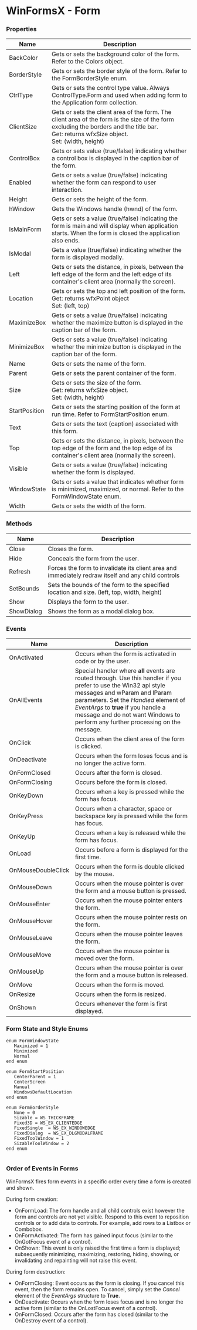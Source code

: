 # WinFormsX - Form

### Properties

| Name       | Description |
| ---------- | ----------- |
| BackColor     | Gets or sets the background color of the form. Refer to the Colors object. |
| BorderStyle   | Gets or sets the border style of the form. Refer to the FormBorderStyle enum. |
| CtrlType      | Gets or sets the control type value. Always ControlType.Form and used when adding form to the Application form collection. |
| ClientSize    | Gets or sets the client area of the form.  The client area of the form is the size of the form excluding the borders and the title bar.<br />Get: returns wfxSize object.<br />Set: (width, height) |
| ControlBox    | Gets or sets value (true/false) indicating whether a control box is displayed in the caption bar of the form. |
| Enabled       | Gets or sets a value (true/false) indicating whether the form can respond to user interaction. |
| Height        | Gets or sets the height of the form. |
| hWindow       | Gets the Windows handle (hwnd) of the form. |
| IsMainForm    | Gets or sets a value (true/false) indicating the form is main and will display when application starts. When the form is closed the application also ends. |
| IsModal       | Gets a value (true/false) indicating whether the form is displayed modally. |
| Left          | Gets or sets the distance, in pixels, between the left edge of the form and the left edge of its container's client area (normally the screen). |
| Location      | Gets or sets the top and left position of the form.<br />Get: returns wfxPoint object <br />Set: (left, top) |
| MaximizeBox   | Gets or sets a value (true/false) indicating whether the maximize button is displayed in the caption bar of the form. |
| MinimizeBox   | Gets or sets a value (true/false) indicating whether the minimize button is displayed in the caption bar of the form. |
| Name          | Gets or sets the name of the form. |
| Parent        | Gets or sets the parent container of the form. |
| Size          | Gets or sets the size of the form.<br />Get: returns wfxSize object.<br />Set: (width, height) |
| StartPosition | Gets or sets the starting position of the form at run time. Refer to FormStartPosition enum. |
| Text          | Gets or sets the text (caption) associated with this form. |
| Top           | Gets or sets the distance, in pixels, between the top edge of the form and the top edge of its container's client area (normally the screen). |
| Visible       | Gets or sets a value (true/false) indicating whether the form is displayed. |
| WindowState   | Gets or sets a value that indicates whether form is minimized, maximized, or normal. Refer to the FormWindowState enum. |
| Width         | Gets or sets the width of the form. |

### Methods

| Name       | Description                                                  |
| ---------- | ------------------------------------------------------------ |
| Close      | Closes the form.                                             |
| Hide       | Conceals the form from the user.                             |
| Refresh    | Forces the form to invalidate its client area and immediately redraw itself and any child controls |
| SetBounds  | Sets the bounds of the form to the specified location and size. (left, top, width, height) |
| Show       | Displays the form to the user.                               |
| ShowDialog | Shows the form as a modal dialog box.                        |

### Events

| Name | Description |
| ---- | ----------- |
| OnActivated     | Occurs when the form is activated in code or by the user. |
| OnAllEvents     | Special handler where **all** events are routed through. Use this handler if you prefer to use the Win32 api style messages and wParam and lParam parameters. Set the *Handled* element of *EventArgs* to **true** if you handle a message and do not want Windows to perform any further processing on the message. |
| OnClick     | Occurs when the client area of the form is clicked. |
| OnDeactivate     | Occurs when the form loses focus and is no longer the active form. |
| OnFormClosed     | Occurs after the form is closed. |
| OnFormClosing     | Occurs before the form is closed. |
| OnKeyDown | Occurs when a key is pressed while the form has focus. |
| OnKeyPress | Occurs when a character, space or backspace key is pressed while the form has focus. |
| OnKeyUp | Occurs when a key is released while the form has focus. |
| OnLoad     | Occurs before a form is displayed for the first time. |
| OnMouseDoubleClick     | Occurs when the form is double clicked by the mouse. |
| OnMouseDown     | Occurs when the mouse pointer is over the form and a mouse button is pressed. |
| OnMouseEnter   | Occurs when the mouse pointer enters the form. |
| OnMouseHover  | Occurs when the mouse pointer rests on the form. |
| OnMouseLeave  | Occurs when the mouse pointer leaves the form. |
| OnMouseMove     | Occurs when the mouse pointer is moved over the form. |
| OnMouseUp     | Occurs when the mouse pointer is over the form and a mouse button is released. |
| OnMove     | Occurs when the form is moved. |
| OnResize     | Occurs when the form is resized. |
| OnShown     | Occurs whenever the form is first displayed. |

### Form State and Style Enums
````
enum FormWindowState
   Maximized = 1
   Minimized
   Normal
end enum

enum FormStartPosition
   CenterParent = 1
   CenterScreen
   Manual
   WindowsDefaultLocation
end enum

enum FormBorderStyle
   None	= 0
   Sizable = WS_THICKFRAME	
   Fixed3D = WS_EX_CLIENTEDGE	
   FixedSingle	= WS_EX_WINDOWEDGE	
   FixedDialog	= WS_EX_DLGMODALFRAME
   FixedToolWindow = 1
   SizableToolWindow = 2
end enum


````
### Order of Events in Forms
WinFormsX fires form events in a specific order every time a form is created and shown. 

During form creation:
- OnFormLoad: The form handle and all child controls exist however the form and controls are not yet visible. Respond to this event to reposition controls or to add data to controls. For example, add rows to a Listbox or Combobox. 
- OnFormActivated: The form has gained input focus (similar to the OnGotFocus event of a control).
- OnShown: This event is only raised the first time a form is displayed; subsequently minimizing, maximizing, restoring, hiding, showing, or invalidating and repainting will not raise this event. 

During form destruction:
- OnFormClosing: Event occurs as the form is closing. If you cancel this event, then the form remains open. To cancel, simply set the *Cancel* element of the *EventArgs* structure to **True**.
- OnDeactivate: Occurs when the form loses focus and is no longer the active form (similar to the OnLostFocus event of a control).
- OnFormClosed: Occurs after the form has closed (similar to the OnDestroy event of a control).

